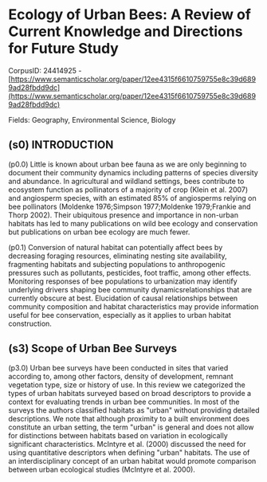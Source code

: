 # Ecology of Urban Bees: A Review of Current Knowledge and Directions for Future Study

CorpusID: 24414925 - [https://www.semanticscholar.org/paper/12ee4315f6610759755e8c39d6899ad28fbdd9dc](https://www.semanticscholar.org/paper/12ee4315f6610759755e8c39d6899ad28fbdd9dc)

Fields: Geography, Environmental Science, Biology

## (s0) INTRODUCTION
(p0.0) Little is known about urban bee fauna as we are only beginning to document their community dynamics including patterns of species diversity and abundance. In agricultural and wildland settings, bees contribute to ecosystem function as pollinators of a majority of crop (Klein et al. 2007) and angiosperm species, with an estimated 85% of angiosperms relying on bee pollinators (Moldenke 1976;Simpson 1977;Moldenke 1979;Frankie and Thorp 2002). Their ubiquitous presence and importance in non-urban habitats has led to many publications on wild bee ecology and conservation but publications on urban bee ecology are much fewer.

(p0.1) Conversion of natural habitat can potentially affect bees by decreasing foraging resources, eliminating nesting site availability, fragmenting habitats and subjecting populations to anthropogenic pressures such as pollutants, pesticides, foot traffic, among other effects. Monitoring responses of bee populations to urbanization may identify underlying drivers shaping bee community dynamicsrelationships that are currently obscure at best. Elucidation of causal relationships between community composition and habitat characteristics may provide information useful for bee conservation, especially as it applies to urban habitat construction.
## (s3) Scope of Urban Bee Surveys
(p3.0) Urban bee surveys have been conducted in sites that varied according to, among other factors, density of development, remnant vegetation type, size or history of use. In this review we categorized the types of urban habitats surveyed based on broad descriptors to provide a context for evaluating trends in urban bee communities. In most of the surveys the authors classified habitats as "urban" without providing detailed descriptions. We note that although proximity to a built environment does constitute an urban setting, the term "urban" is general and does not allow for distinctions between habitats based on variation in ecologically significant characteristics. McIntyre et al. (2000) discussed the need for using quantitative descriptors when defining "urban" habitats. The use of an interdisciplinary concept of an urban habitat would promote comparison between urban ecological studies (McIntyre et al. 2000).
